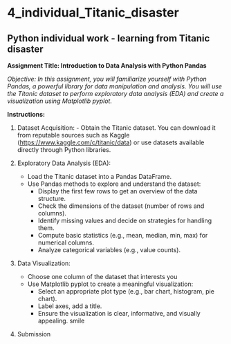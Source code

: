 # 4_individual_Titanic_disaster
##  Python individual work - learning from Titanic disaster

**Assignment Title: Introduction to Data Analysis with Python Pandas**

*Objective: In this assignment, you will familiarize yourself with Python Pandas, a powerful library for data manipulation and analysis. You will use the Titanic dataset to perform exploratory data analysis (EDA) and create a visualization using Matplotlib pyplot.*

**Instructions:**

1. Dataset Acquisition:
       - Obtain the Titanic dataset. You can download it from reputable sources such as Kaggle (https://www.kaggle.com/c/titanic/data) or use datasets available directly through Python libraries.

2. Exploratory Data Analysis (EDA):
      - Load the Titanic dataset into a Pandas DataFrame.
      - Use Pandas methods to explore and understand the dataset:
        * Display the first few rows to get an overview of the data structure.
        * Check the dimensions of the dataset (number of rows and columns).
        * Identify missing values and decide on strategies for handling them.
        * Compute basic statistics (e.g., mean, median, min, max) for numerical columns.
        * Analyze categorical variables (e.g., value counts).

3. Data Visualization:
      - Choose one column of the dataset that interests you
      - Use Matplotlib pyplot to create a meaningful visualization:
         * Select an appropriate plot type (e.g., bar chart, histogram, pie chart).
         * Label axes, add a title.
         * Ensure the visualization is clear, informative, and visually appealing. smile

4. Submission

